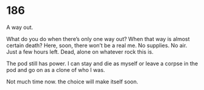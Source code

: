 # 186

A way out.

What do you do when there’s only one way out? When that way is almost certain death? Here, soon, there won’t be a real me. No supplies. No air. Just a few hours left. Dead, alone on whatever rock this is.

The pod still has power. I can stay and die as myself or leave a corpse in the pod and go on as a clone of who I was. 

Not much time now. the choice will make itself soon. 